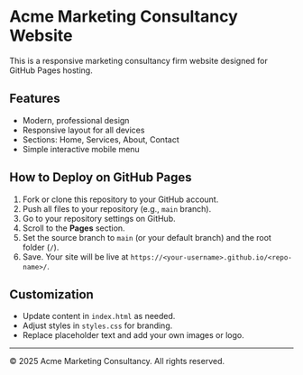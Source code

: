 # Acme Marketing Consultancy Website

This is a responsive marketing consultancy firm website designed for GitHub Pages hosting.

## Features
- Modern, professional design
- Responsive layout for all devices
- Sections: Home, Services, About, Contact
- Simple interactive mobile menu

## How to Deploy on GitHub Pages
1. Fork or clone this repository to your GitHub account.
2. Push all files to your repository (e.g., `main` branch).
3. Go to your repository settings on GitHub.
4. Scroll to the **Pages** section.
5. Set the source branch to `main` (or your default branch) and the root folder (`/`).
6. Save. Your site will be live at `https://<your-username>.github.io/<repo-name>/`.

## Customization
- Update content in `index.html` as needed.
- Adjust styles in `styles.css` for branding.
- Replace placeholder text and add your own images or logo.

---
© 2025 Acme Marketing Consultancy. All rights reserved.
